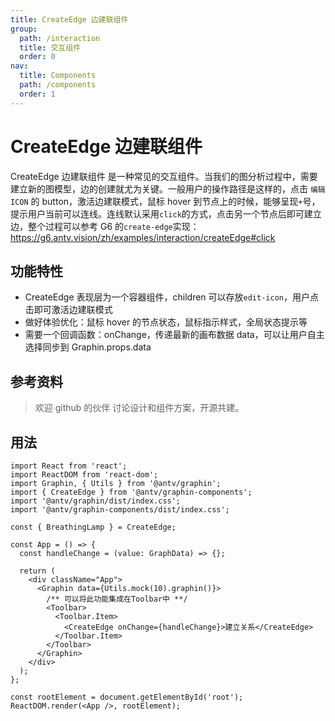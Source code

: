 ```yaml
---
title: CreateEdge 边建联组件
group:
  path: /interaction
  title: 交互组件
  order: 0
nav:
  title: Components
  path: /components
  order: 1
---
```


# CreateEdge 边建联组件

CreateEdge 边建联组件 是一种常见的交互组件。当我们的图分析过程中，需要建立新的图模型，边的创建就尤为关键。一般用户的操作路径是这样的，点击 `编辑ICON` 的 button，激活边建联模式，鼠标 hover 到节点上的时候，能够呈现`+`号，提示用户当前可以连线。连线默认采用`click`的方式，点击另一个节点后即可建立边，整个过程可以参考 G6 的`create-edge`实现：https://g6.antv.vision/zh/examples/interaction/createEdge#click

## 功能特性

- CreateEdge 表现层为一个容器组件，children 可以存放`edit-icon`，用户点击即可激活边建联模式
- 做好体验优化：鼠标 hover 的节点状态，鼠标指示样式，全局状态提示等
- 需要一个回调函数：onChange，传递最新的画布数据 data，可以让用户自主选择同步到 Graphin.props.data

## 参考资料

> 欢迎 github 的伙伴 讨论设计和组件方案，开源共建。

## 用法

```tsx | pure
import React from 'react';
import ReactDOM from 'react-dom';
import Graphin, { Utils } from '@antv/graphin';
import { CreateEdge } from '@antv/graphin-components';
import '@antv/graphin/dist/index.css';
import '@antv/graphin-components/dist/index.css';

const { BreathingLamp } = CreateEdge;

const App = () => {
  const handleChange = (value: GraphData) => {};

  return (
    <div className="App">
      <Graphin data={Utils.mock(10).graphin()}>
        /** 可以将此功能集成在Toolbar中 **/
        <Toolbar>
          <Toolbar.Item>
            <CreateEdge onChange={handleChange}>建立关系</CreateEdge>
          </Toolbar.Item>
        </Toolbar>
      </Graphin>
    </div>
  );
};

const rootElement = document.getElementById('root');
ReactDOM.render(<App />, rootElement);
```
